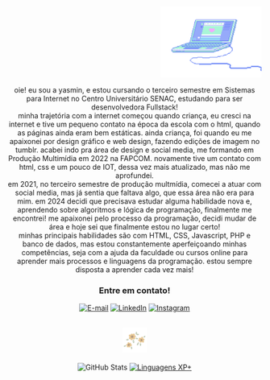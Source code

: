 <div align="right">
<img src="src/img/pc--blue.gif" width="200px" height="auto"></img>
</div>

<div align="center" margin-bottom="10px">
    <p text-align="left"> oie! eu sou a yasmin, e estou cursando o terceiro semestre em Sistemas para Internet no
        Centro Universitário SENAC, estudando para ser desenvolvedora Fullstack!
        <br>
        minha trajetória com a internet começou quando criança, eu cresci na internet
        e tive um pequeno contato na época da escola com o html, quando as
        páginas ainda eram bem estáticas. ainda criança, foi quando eu me apaixonei
        por design gráfico e web design, fazendo edições de imagem no tumblr. acabei
        indo pra área de design e social media, me formando em Produção Multimídia
        em 2022 na FAPCOM. novamente tive um contato com html, css e um pouco de IOT, dessa vez
        mais atualizado, mas não me aprofundei. 
        <br>
        em 2021, no terceiro semestre de produção multmídia, comecei a atuar com social media,
        mas já sentia que faltava algo, que essa área não era para mim. em 2024 decidi que
        precisava estudar alguma habilidade nova e, aprendendo sobre algoritmos e lógica de
        programação, finalmente me encontrei! me apaixonei pelo processo da programação,
        decidi mudar de área e hoje sei que finalmente estou no lugar certo!
        <br>
        minhas principais habilidades são com HTML, CSS, Javascript, PHP e banco de dados, mas
        estou constantemente aperfeiçoando minhas competências, seja com a ajuda da faculdade
        ou cursos online para aprender mais processos e linguagens da programação.
        estou sempre disposta a aprender cada vez mais!</p>
</div>

<div align="center">
<h3 align="center">Entre em contato!</h3>

[![E-mail](https://img.shields.io/badge/-Email-fff?style=for-the-badge&logo=microsoft-outlook&logoColor=FF00F6&color:000)](mailto:yaascarol@hotmail.com)
[![LinkedIn](https://img.shields.io/badge/-LinkedIn-fff?style=for-the-badge&logo=linkedin&logoColor=FF00F6&color:000)](https://www.linkedin.com/in/#/)
[![Instagram](https://img.shields.io/badge/-Instagram-fff?style=for-the-badge&logo=instagram&logoColor=292&color:000)](https://www.instagram.com/yasm.nc/)
</div>
    <br>
    <div align="center"><img src="src/img/download (1).gif" height="50px" width="auto"></div>
    <br>
<div style="text-align: center;" align="center">
  <img src="https://github-readme-stats-git-masterrstaa-rickstaa.vercel.app/api?username=yaascarol&hide_title=true&show_icons=true&include_all_commits=false&count_private=true&line_height=25&hide=issues&bg_color=fff&title_color=02d600&text_color=000&border_radius=3&border_color=36123c&icon_color=02d600&theme=jolly" alt="GitHub Stats">

  <a href="https://github.com/yaascarol/github-readme-stats">
    <img src="https://github-readme-stats-git-masterrstaa-rickstaa.vercel.app/api/top-langs/?username=yaascarol&line_height=10&card_width=290&layout=compact&hide_title=false&count_private=true&langs_count=4&show_icons=true&title_color=02d600&hide=html,scss,less&bg_color=fff&text_color=000&border_radius=3&border_color=561760&count_private=true" alt="Linguagens XP+">
  </a>
</div>
